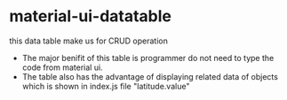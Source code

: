 # material-ui-datatable
this data table make us for CRUD operation
- The major benifit of this table is programmer do not need to type the code from material ui.
- The table also has the advantage of displaying related data of objects which is shown in index.js file "latitude.value"
